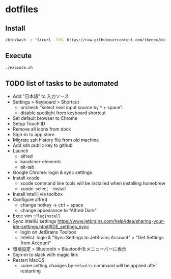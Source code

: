 # dotfiles

## Install

```sh
/bin/bash -c "$(curl -fsSL https://raw.githubusercontent.com/ikenox/dotfiles/master/install.sh)"
```

## Execute

```sh
./execute.sh
```

## TODO list of tasks to be automated

- Add "日本語" to 入力ソース
- Settings > Keyboard > Shortcut
  - uncheck "select next input source by ^ + space".
  - disable spotlight from keyboard shortcut
- Set default browser to Chrome
- Setup Touch ID
- Remove all icons from dock
- Sign-in to app store
- Migrate zsh history file from old machine
- Add ssh public key to github
- Launch
    - alfred
    - karabiner-elements
    - alt-tab
- Google Chrome: login & sync settings
- Install xcode
    - xcode command line tools will be installed when installing homebrew
    - xcode-select --install
- Install intellij via toolbox
- Configure alfred
    - change hotkey -> ctrl + space
    - change appearance to "Alfred Dark"
- Exec vim `:PlugInstall`
- Sync IntelliJ settings https://www.jetbrains.com/help/idea/sharing-your-ide-settings.html#IDE_settings_sync
    - login on JetBrains Toolbox
    - IntelliJ: login & "Sync Settings to JetBrains Account" > "Get Settings from Account"
- 環境設定 > Bluetooth > Bluetoothをメニューバーに表示
- Sign-in to slack with magic link
- Restart MacOS
    - some setting changes by `defaults` command will be applied after restarting
